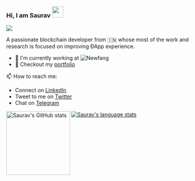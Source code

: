### Hi, I am Saurav <img src="https://raw.githubusercontent.com/MartinHeinz/MartinHeinz/master/wave.gif" width="30px">


![](https://komarev.com/ghpvc/?username=SauravKanchan&color=blue&style=flat-square&label=Profile+visitors)

A passionate blockchain developer from :india: whose most of the work and research is focused on improving ÐApp experience. 

- 🏢 I'm currently working at ![**Newfang**]("https://github.com/newfangadmin/")
- 🎨 Checkout my [portfolio](https://saurav.tech/)

📫 How to reach me:
- Connect on [LinkedIn](https://www.linkedin.com/in/sauravkanchan/)
- Tweet to me on [Twitter](https://twitter.com/sauravnk30)
- Chat on [Telegram](https://t.me/sauravnk30)

<a href="https://profile-summary-for-github.com/user/SauravKanchan">
  <img align="left" height="170px" src="https://github-readme-stats.vercel.app/api?username=SauravKanchan&show_icons=true&line_height=27&count_private=true&include_all_commits=true" alt="Saurav's GitHub stats"/>
  <img src="https://github-readme-stats.vercel.app/api/top-langs/?username=SauravKanchan&hide_langs_below=5&layout=compact" alt="Saurav's language stats"/>
</a>

